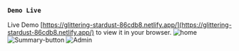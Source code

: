 

### `Demo Live`
Live Demo [https://glittering-stardust-86cdb8.netlify.app/](https://glittering-stardust-86cdb8.netlify.app/) to view it in your browser.
 ![home](https://github.com/user-attachments/assets/7c99895c-22aa-433c-aa7c-1e88277af8b6)
![Summary-button](https://github.com/user-attachments/assets/df861cf3-cd9c-40be-bc3b-efe3f2553c9b)
![Admin](https://github.com/user-attachments/assets/5f0e52f3-8147-46c8-b262-ad06496200a1)
